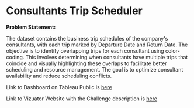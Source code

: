 # Consultants Trip Scheduler

**Problem Statement:**

The dataset contains the business trip schedules of the company's consultants, with each trip marked by Departure Date and Return Date. The objective is to identify overlapping trips for each consultant using color-coding. This involves determining when consultants have multiple trips that coincide and visually highlighting these overlaps to facilitate better scheduling and resource management. The goal is to optimize consultant availability and reduce scheduling conflicts.

Link to Dashboard on Tableau Public is [here](https://public.tableau.com/views/VizuatorsChallenges/Challenge5?:language=en-US&publish=yes&:sid=&:redirect=auth&:display_count=n&:origin=viz_share_link)

Link to Vizuator Website with the Challenge description is [here](https://vizuators.com/tableau-challenges)
